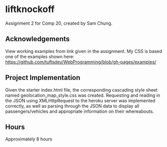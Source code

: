 # liftknockoff
Assignment 2 for Comp 20, created by Sam Chung.

## Acknowledgements
View working examples from link given in the assignment. My CSS is based one of the examples shown here:
https://github.com/tuftsdev/WebProgramming/blob/gh-pages/examples/

## Project Implementation
Given the starter index.html file, the corresponding cascading style sheet named geolocation_map_style.css  was created.
Requesting and reading in the JSON using XMLHttpRequest to the heroku server was implemented correctly, as well as parsing through the JSON data to display all passengers/vehicles and appropriate information on their whereabouts.  

## Hours
Approximately 8 hours
